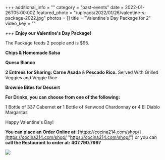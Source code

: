 +++
additional_info = ""
category = "past-events"
date = 2022-01-26T05:00:00Z
featured_photo = "/uploads/2022/01/26/valentine-s-package-2022.jpg"
photos = []
title = "Valentine's Day Package for 2"
video_key = ""

+++
**Enjoy our Valentine's Day Package!**

The Package feeds 2 people and is $95.

**Chips & Homemade Salsa**

**Queso Blanco**

**2 Entrees for Sharing: Carne Asada** & **Pescado Rico.** Served With Grilled Veggies and Veggie Rice

**Brownie Bites for Dessert**

**For Drinks, you can choose from one of the following:**

1 Bottle of 337 Cabernet **or** 1 Bottle of Kenwood Chardonnay **or** 4 El Diablo Margaritas

Happy Valentine's Day!

**You can place an Order Online at:**  [https://cocina214.com/shop/](https://cocina214.com/shop/ "https://cocina214.com/shop/") or you can **call the Restaurant to order at: 407.790.7997**

![](/uploads/2022/01/26/valentine-s-package-2022.jpg)